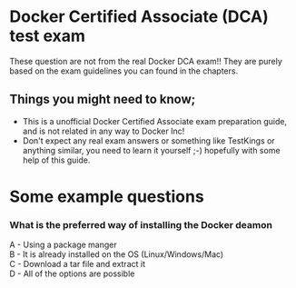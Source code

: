 # Docker Certified Associate (DCA) test exam

These question are not from the real Docker DCA exam!!
They are purely based on the exam guidelines you can found in the chapters.

## Things you might need to know;
- This is a unofficial Docker Certified Associate exam preparation guide, and is not related in any way to Docker Inc!
- Don't expect any real exam answers or something like TestKings or anything similar, you need to learn it yourself ;-) hopefully with some help of this guide.


# Some example questions


### What is the preferred way of installing the Docker deamon
A - Using a package manger <br>
B - It is already installed on the OS (Linux/Windows/Mac) <br>
C - Download a tar file and extract it <br>
D - All of the options are possible
